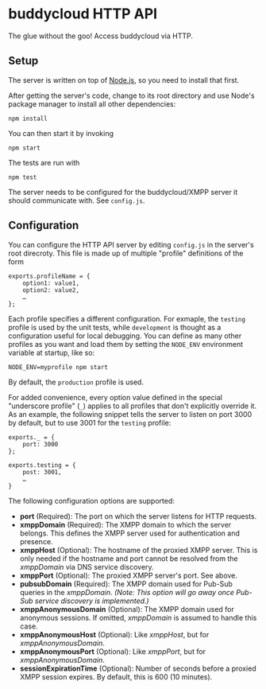 buddycloud HTTP API
===================

The glue without the goo! Access buddycloud via HTTP.

Setup
-----

The server is written on top of [Node.js](http://nodejs.org/), so you need
to install that first.

After getting the server's code, change to its root directory and use Node's
package manager to install all other dependencies:

    npm install

You can then start it by invoking

    npm start

The tests are run with

    npm test

The server needs to be configured for the buddycloud/XMPP server it should
communicate with. See `config.js`.

Configuration
-------------

You can configure the HTTP API server by editing `config.js` in the server's
root direcroty. This file is made up of multiple "profile" definitions of
the form

    exports.profileName = {
        option1: value1,
        option2: value2,
        …
    };

Each profile specifies a different configuration. For exmaple, the `testing`
profile is used by the unit tests, while `development` is thought as a
configuration useful for local debugging. You can define as many other
profiles as you want and load them by setting the `NODE_ENV` environment
variable at startup, like so:

    NODE_ENV=myprofile npm start

By default, the `production` profile is used.

For added convenience, every option value defined in the special "underscore
profile" (`_`) applies to all profiles that don't explicitly override it.
As an example, the following snippet tells the server to listen on port
3000 by default, but to use 3001 for the `testing` profile:

    exports._ = {
        port: 3000
    };

    exports.testing = {
        post: 3001,
        …
    }

The following configuration options are supported:

- **port** (Required): The port on which the server listens for HTTP requests.
- **xmppDomain** (Required): The XMPP domain to which the server belongs. This
  defines the XMPP server used for authentication and presence.
- **xmppHost** (Optional): The hostname of the proxied XMPP server. This is
  only needed if the hostname and port cannot be resolved from the *xmppDomain*
  via DNS service discovery.
- **xmppPort** (Optional): The proxied XMPP server's port. See above.
- **pubsubDomain** (Required): The XMPP domain used for Pub-Sub queries in the
  *xmppDomain*. *(Note: This option will go away once Pub-Sub service
  discovery is implemented.)*
- **xmppAnonymousDomain** (Optional): The XMPP domain used for anonymous
  sessions. If omitted, *xmppDomain* is assumed to handle this case.
- **xmppAnonymousHost** (Optional): Like *xmppHost*, but for
  *xmppAnonymousDomain*.
- **xmppAnonymousPort** (Optional): Like *xmppPort*, but for
  *xmppAnonymousDomain*.
- **sessionExpirationTime** (Optional): Number of seconds before a proxied
  XMPP session expires. By default, this is 600 (10 minutes).
